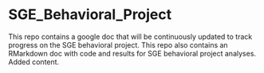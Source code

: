 # SGE_Behavioral_Project

This repo contains a google doc that will be continuously updated to track progress on the SGE behavioral project. This repo also contains an RMarkdown doc with code and results for SGE behavioral project analyses. 
Added content. 
